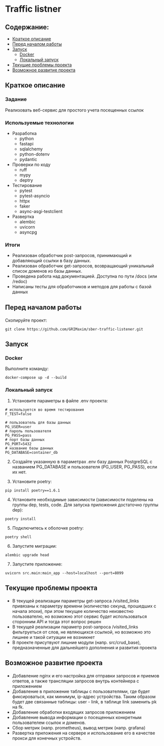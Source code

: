 # Traffic listner

## Содержание:
- [Краткое описание](#entry)
- [Перед началом работы](#before-start)
- [Запуск](#start)
    - [Docker](#start-docker)
    - [Локальный запуск](#start-local)
- [Текущие проблемы проекта](#problems)
- [Возможное развитие проекта](#future)

## <p id="entry"> Краткое описание </p>
### Задание
Реализовать веб-сервис для простого учета посещенных ссылок
### Используемые технологии
- Разработка
  - python
  - fastapi 
  - sqlalchemy  
  - python-dotenv  
  - pydantic 
- Проверки по коду
  - ruff 
  - mypy 
  - deptry 
- Тестирование
  - pytest 
  - pytest-asyncio 
  - httpx 
  - faker 
  - async-asgi-testclient
- Развертка
  - alembic 
  - uvicorn 
  - asyncpg 
### Итоги
- Реализован обработчик post-запросов, принимающий и добавляющий ссылки в базу данных.
- Реализован обработчик get-запросов, возвращающий уникальный список доменов из базы данных.
- Проведена работа над документацией. Доступна по пути /docs (или /redoc)
- Написаны тесты для обработчиков и методов для работы с базой данных

## <p id="before-start"> Перед началом работы </p>

Скопируйте проект:

```shell
git clone https://github.com/GRIMaxim/sber-traffic-listener.git
```

## <p id="start"> Запуск </p>

### <p id="start-docker"> Docker </p>

Выполните команду:

```shell
docker-compose up -d --build
```

### <p id="start-local"> Локальный запуск </p>

1) Установите параметры в файле .env проекта:

```dotenv
# используется во время тестирования
F_TEST=false

# пользователь для базы данных
PG_USER=user
# пароль пользователя
PG_PASS=pass
# порт базы данных
PG_PORT=5432
# название базы данных
PG_DATABASE=container_db
```

2) Создайте указанную в параметрах .env базу данных
   PostgreSQL с названием PG_DATABASE и
   пользователя (PG_USER, PG_PASS), если их нет.


3) Установите poetry:

```shell
pip install poetry==1.6.1
```

4) Установите необходимые зависимости (зависимости
   поделены на группы dep, tests, code.
   Для запуска приложения достаточно группы dep):

```shell
poetry install
```

5) Подключитесь к оболочке poetry:

```shell
poetry shell
```

6) Запустите миграции:

```shell
alembic upgrade head
```

7) Запустите приложение:

```shell
uvicorn src.main:main_app --host=localhost --port=8099
```

## <p id="problems"> Текущие проблемы проекта </p>

- В текущей реализации параметры get-запроса /visited_links привязаны
  к параметру времени (количество секунд, прошедших
  с начала эпохи), при этом текущее количество
  неизвестно пользователю, но возможно этот сервис
  будет использоваться сторонним API и тогда этот вопрос решен
- В текущей реализации параметр post-запроса /visited_links
  фильтруеться от слов, не являющихся ссылкой,
  но возможно это лишнее и такой ситуации не возникнет
- В проекте присутвуют лишние модули (напр. src/crud_base), 
предназначенные для дальнейшего дополнения и развития проекта

## <p id="future"> Возможное развитие проекта </p>

- Добавление nginx и его настройка для отправки запросов и приемов ответов, а также трансляции 
запросов внутрь контейнера с приложением
- Добавление в приложение таблицы с пользователями, где будет фиксироваться, как минимум, ip-адрес устройства. 
Таким образом будет две связанные таблицы: user - link, в таблице link заменить pk на fk.
- Добавление обработки входящих запросов приложением
- Добавление вывода информации о посещенных конкретным пользователем ссылок и доменов.
- Сбор метрик (напр. prometheus), вывод метрик (напр. grafana)
- Развертка приложения на сервере и использование его в качестве прокси для конечных устройств. 
